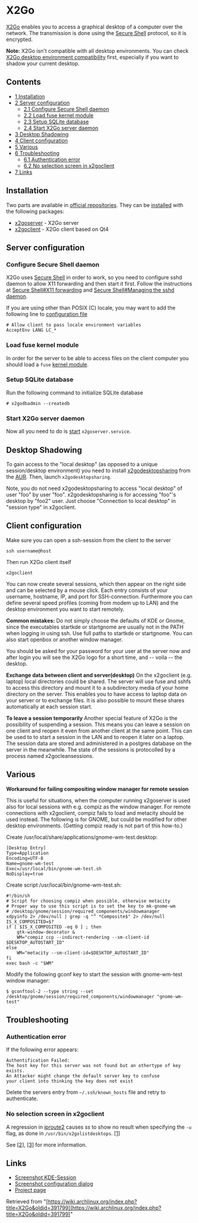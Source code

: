 # X2Go

[X2Go](http://wiki.x2go.org) enables you to access a graphical desktop of a computer over the network. The transmission is done using the [Secure Shell](/index.php/Secure_Shell "Secure Shell") protocol, so it is encrypted.

**Note:** X2Go isn't compatible with all desktop environments. You can check [X2Go desktop environment compatibility](http://wiki.x2go.org/doku.php/doc:de-compat) first, especially if you want to shadow your current desktop.

## Contents

*   [1 Installation](#Installation)
*   [2 Server configuration](#Server_configuration)
    *   [2.1 Configure Secure Shell daemon](#Configure_Secure_Shell_daemon)
    *   [2.2 Load fuse kernel module](#Load_fuse_kernel_module)
    *   [2.3 Setup SQLite database](#Setup_SQLite_database)
    *   [2.4 Start X2Go server daemon](#Start_X2Go_server_daemon)
*   [3 Desktop Shadowing](#Desktop_Shadowing)
*   [4 Client configuration](#Client_configuration)
*   [5 Various](#Various)
*   [6 Troubleshooting](#Troubleshooting)
    *   [6.1 Authentication error](#Authentication_error)
    *   [6.2 No selection screen in x2goclient](#No_selection_screen_in_x2goclient)
*   [7 Links](#Links)

## Installation

Two parts are available in [official repositories](/index.php/Official_repositories "Official repositories"). They can be [installed](/index.php/Pacman "Pacman") with the following packages:

*   [x2goserver](https://www.archlinux.org/packages/?name=x2goserver) - X2Go server
*   [x2goclient](https://www.archlinux.org/packages/?name=x2goclient) - X2Go client based on Qt4

## Server configuration

### Configure Secure Shell daemon

X2Go uses [Secure Shell](/index.php/Secure_Shell "Secure Shell") in order to work, so you need to configure sshd daemon to allow X11 forwarding and then start it first. Follow the instructions at [Secure Shell#X11 forwarding](/index.php/Secure_Shell#X11_forwarding "Secure Shell") and [Secure Shell#Managing the sshd daemon](/index.php/Secure_Shell#Managing_the_sshd_daemon "Secure Shell").

If you are using other than POSIX (C) locale, you may want to add the following line to [configuration file](/index.php/Secure_Shell#Daemon "Secure Shell")

```
# Allow client to pass locale environment variables
AcceptEnv LANG LC_*

```

### Load fuse kernel module

In order for the server to be able to access files on the client computer you should load a `fuse` [kernel module](/index.php/Kernel_module "Kernel module").

### Setup SQLite database

Run the following command to initialize SQLite database

```
# x2godbadmin --createdb

```

### Start X2Go server daemon

Now all you need to do is [start](/index.php/Start "Start") `x2goserver.service`.

## Desktop Shadowing

To gain access to the "local desktop" (as opposed to a unique session/desktop environment) you need to install [x2godesktopsharing](https://aur.archlinux.org/packages/x2godesktopsharing/) from the [AUR](/index.php/AUR "AUR"). Then, launch `x2godesktopsharing`.

Note, you do not need x2godesktopsharing to access "local desktop" of user "foo" by user "foo". x2godesktopsharing is for accessing "foo"'s desktop by "foo2" user. Just choose "Connection to local desktop" in "session type" in x2goclient.

## Client configuration

Make sure you can open a ssh-session from the client to the server

```
ssh username@host

```

Then run X2Go client itself

```
x2goclient

```

You can now create several sessions, which then appear on the right side and can be selected by a mouse click. Each entry consists of your username, hostname, IP, and port for SSH-connection. Furthermore you can define several speed profiles (coming from modem up to LAN) and the desktop environment you want to start remotely.

**Common mistakes:** Do not simply choose the defaults of KDE or Gnome, since the executables startkde or startgnome are usually not in the PATH when logging in using ssh. Use full paths to startkde or startgnome. You can also start openbox or another window manager.

You should be asked for your password for your user at the server now and after login you will see the X2Go logo for a short time, and -- voila -- the desktop.

**Exchange data between client and server(desktop)** On the x2goclient (e.g. laptop) local directories could be shared. The server will use fuse and sshfs to access this directory and mount it to a subdirectory media of your home directory on the server. This enables you to have access to laptop data on your server or to exchange files. It is also possible to mount these shares automatically at each session start.

**To leave a session temporarily** Another special feature of X2Go is the possibility of suspending a session. This means you can leave a session on one client and reopen it even from another client at the same point. This can be used to to start a session in the LAN and to reopen it later on a laptop. The session data are stored and administered in a postgres database on the server in the meanwhile. The state of the sessions is protocolled by a process named x2gocleansessions.

## Various

**Workaround for failing compositing window manager for remote session**

This is useful for situations, when the computer running x2goserver is used also for local sessions with e.g. compiz as the window manager. For remote connections with x2goclient, compiz fails to load and metacity should be used instead. The following is for GNOME, but could be modified for other desktop environments. (Getting compiz ready is not part of this how-to.)

Create /usr/local/share/applications/gnome-wm-test.desktop:

```
[Desktop Entry]
Type=Application
Encoding=UTF-8
Name=gnome-wm-test
Exec=/usr/local/bin/gnome-wm-test.sh
NoDisplay=true

```

Create script /usr/local/bin/gnome-wm-test.sh:

```
#!/bin/sh
# Script for choosing compiz when possible, otherwise metacity
# Proper way to use this script is to set the key to mk-gnome-wm
# /desktop/gnome/session/required_components/windowmanager
xdpyinfo 2> /dev/null | grep -q "^ *Composite$" 2> /dev/null
IS_X_COMPOSITED=$?
if [ $IS_X_COMPOSITED -eq 0 ] ; then
    gtk-window-decorator &
    WM="compiz ccp --indirect-rendering --sm-client-id $DESKTOP_AUTOSTART_ID"
else
    WM="metacity --sm-client-id=$DESKTOP_AUTOSTART_ID"
fi
exec bash -c "$WM"

```

Modify the following gconf key to start the session with gnome-wm-test window manager:

```
$ gconftool-2 --type string --set /desktop/gnome/session/required_components/windowmanager "gnome-wm-test"

```

## Troubleshooting

### Authentication error

If the following error appears:

```
Authentification Failed:
The host key for this server was not found but an othertype of key exists.
An Attacker might change the default server key to confuse  
your client into thinking the key does not exist

```

Delete the servers entry from `~/.ssh/known_hosts` file and retry to authenticate.

### No selection screen in x2goclient

A regression in [iproute2](https://www.archlinux.org/packages/?name=iproute2) causes _ss_ to show no result when specifying the `-u` flag, as done in `/usr/bin/x2golistdesktops`. [[1]](https://marc.info/?l=linux-netdev&m=143018447007958&w=2)

See [[2]](http://bugs.x2go.org/cgi-bin/bugreport.cgi?bug=799), [[3]](https://bbs.archlinux.org/viewtopic.php?pid=1541035) for more information.

## Links

*   [Screenshot KDE-Session](http://wiki.archlinux.de/?title=Bild:X2go-1.png)
*   [Screenshot configuration dialog](http://wiki.archlinux.de/?title=Bild:X2go-2.png)
*   [Project page](http://x2go.org)

Retrieved from "[https://wiki.archlinux.org/index.php?title=X2Go&oldid=391799](https://wiki.archlinux.org/index.php?title=X2Go&oldid=391799)"